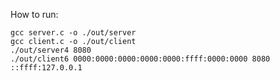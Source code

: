 How to run:

    gcc server.c -o ./out/server
    gcc client.c -o ./out/client
    ./out/server4 8080
    ./out/client6 0000:0000:0000:0000:0000:ffff:0000:0000 8080 ::ffff:127.0.0.1
